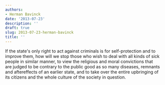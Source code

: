 ```yaml
---
authors:
- Herman Bavinck
date: '2013-07-23'
description: ''
draft: true
slug: 2013-07-23-herman-bavinck
title: ''
---
```

If the state's only right to act against criminals is for self-protection and to improve them, how will we stop those who wish to deal with all kinds of sick people in similar manner, to view the religious and moral convictions that are judged to be contrary to the public good as so many diseases, remnants and aftereffects of an earlier state, and to take over the entire upbringing of its citizens and the whole culture of the society in question.



